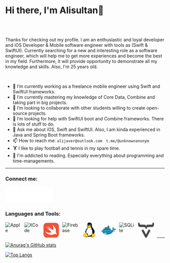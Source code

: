 
# Hi there, I'm Alisultan👋 


<br>

<br>

Thanks for checking out my profile. I am an enthusiastic and loyal developer and iOS Developer & Mobile software engineer with tools as (Swift & SwiftUI). Currently searching for a new and interesting role as a software engineer,  which will help me to get more experiences and become the best in my field. Furthermore, it will provide opportunity to demonstrate all my knowledge and skills. Also, I'm 25 years old.

<br>


- 🔭 I’m currently working as a freelance mobile engineer using Swift and SwiftUI frameworks.
- 🌱 I’m currently mastering my knowledge of Core Data, Combine and taking part in big projects.
- 👯 I’m looking to collaborate with other students willing to create open-source projects.
- 🤔 I’m looking for help with SwiftUI boot and Combine frameworks. There is lots of stuff to do.
- 💬 Ask me about iOS, Swift and SwiftUI. Also, I am kinda experienced in Java and Spring Boot frameworks.
- 📫 How to reach me: ```alijaver@outlook.com```   &nbsp; ```t.me/@unknownanonym```
- 🏋️ I like to play football and tennis in my spare time.             
- 📖 I'm addicted to reading. Especially everything about programming and time-managements.                      

***


### Connect me:


[![website](./img/twitter-dark.svg)](https://twitter.com/iam_alisultan) 
[![website](./img/linkedin-dark.svg)](https://www.linkedin.com/in/alissultan-abdullayev-24051b175/) 
[![website](./img/globe-dark.svg)](http://h70113i0.beget.tech/) 


### Languages and Tools:

<img align="left" alt="Apple" width="50px" src="https://cdn.jsdelivr.net/gh/devicons/devicon/icons/apple/apple-original.svg" style="padding-right:10px;" />         
<img align="left" alt="XCode" width="50px" src="https://cdn.jsdelivr.net/gh/devicons/devicon/icons/xcode/xcode-original.svg" style="padding-right:10px;"/>
<img align="left" alt="Swift" width="50px" src="https://github.com/devicons/devicon/blob/v2.14.0/icons/swift/swift-original.svg" style="padding-right:10px;"/>
<img align="left" alt="Firebase" width="50px" src="https://cdn.jsdelivr.net/gh/devicons/devicon/icons/firebase/firebase-plain.svg" style="padding-right:10px;"/>
<img align="left" alt="Linux" width="50px" src="https://github.com/devicons/devicon/blob/v2.14.0/icons/linux/linux-original.svg" style="padding-right:10px;"/>
<img align="left" alt="Docker" width="50px" src="https://github.com/devicons/devicon/blob/v2.14.0/icons/docker/docker-original.svg" style="padding-right:10px;"/>
<img align="left" alt="SQLite" width="50px" src="https://cdn.jsdelivr.net/gh/devicons/devicon/icons/sqlite/sqlite-original.svg" style="padding-right:10px;"/>
<img align="left" alt="Vaadin" width="50px" src="https://github.com/vaadin/vaadin-icons/blob/master/assets/svg/vaadin-h.svg" style="padding-right:10px;"/>

<br />
<br />

---



[![Anurag's GitHub stats](https://github-readme-stats.vercel.app/api?username=AlisultanAbdullayev&count_private=true&show_icons=true&theme=prussian)](https://github.com/anuraghazra/github-readme-stats)


[![Top Langs](https://github-readme-stats.vercel.app/api/top-langs/?username=AlisultanAbdullayev&langs_count=3)](https://github.com/anuraghazra/github-readme-stats)


